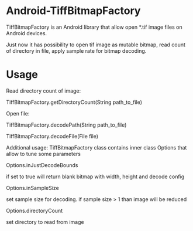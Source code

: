 # Android-TiffBitmapFactory
TiffBitmapFactory is an Android library that allow open *.tif image files on Android devices.

Just now it has possibility to open tif image as mutable bitmap, read count of directory in file, apply sample rate for bitmap decoding.

# Usage
Read directory count of image:
<p>TiffBitmapFactory.getDirectoryCount(String path_to_file)</p>

Open file: 
<p>TiffBitmapFactory.decodePath(String path_to_file)</p>
<p>TiffBitmapFactory.decodeFile(File file)</p>

Additional usage:
TiffBitmapFactory class contains inner class Options that allow to tune some parameters
<p>Options.inJustDecodeBounds</p> if set to true will return blank bitmap with width, height and decode config

<p>Options.inSampleSize</p> set sample size for decoding. if sample size > 1 than image will be reduced

<p>Options.directoryCount</p> set directory to read from image

